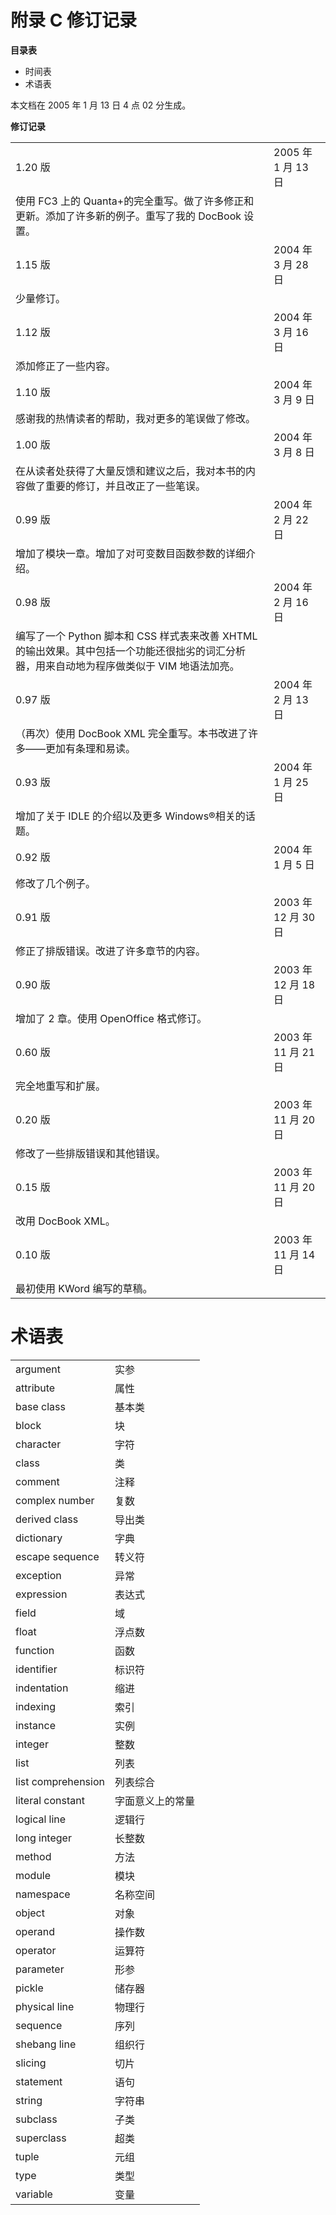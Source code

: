 # 附录 C 修订记录

**目录表**

*   时间表
*   术语表

本文档在 2005 年 1 月 13 日 4 点 02 分生成。

**修订记录**

|  |  |
| --- | --- |
| 1.20 版 | 2005 年 1 月 13 日 |
| 使用 FC3 上的 Quanta+的完全重写。做了许多修正和更新。添加了许多新的例子。重写了我的 DocBook 设置。 |
| 1.15 版 | 2004 年 3 月 28 日 |
| 少量修订。 |
| 1.12 版 | 2004 年 3 月 16 日 |
| 添加修正了一些内容。 |
| 1.10 版 | 2004 年 3 月 9 日 |
| 感谢我的热情读者的帮助，我对更多的笔误做了修改。 |
| 1.00 版 | 2004 年 3 月 8 日 |
| 在从读者处获得了大量反馈和建议之后，我对本书的内容做了重要的修订，并且改正了一些笔误。 |
| 0.99 版 | 2004 年 2 月 22 日 |
| 增加了模块一章。增加了对可变数目函数参数的详细介绍。 |
| 0.98 版 | 2004 年 2 月 16 日 |
| 编写了一个 Python 脚本和 CSS 样式表来改善 XHTML 的输出效果。其中包括一个功能还很拙劣的词汇分析器，用来自动地为程序做类似于 VIM 地语法加亮。 |
| 0.97 版 | 2004 年 2 月 13 日 |
| （再次）使用 DocBook XML 完全重写。本书改进了许多——更加有条理和易读。 |
| 0.93 版 | 2004 年 1 月 25 日 |
| 增加了关于 IDLE 的介绍以及更多 Windows®相关的话题。 |
| 0.92 版 | 2004 年 1 月 5 日 |
| 修改了几个例子。 |
| 0.91 版 | 2003 年 12 月 30 日 |
| 修正了排版错误。改进了许多章节的内容。 |
| 0.90 版 | 2003 年 12 月 18 日 |
| 增加了 2 章。使用 OpenOffice 格式修订。 |
| 0.60 版 | 2003 年 11 月 21 日 |
| 完全地重写和扩展。 |
| 0.20 版 | 2003 年 11 月 20 日 |
| 修改了一些排版错误和其他错误。 |
| 0.15 版 | 2003 年 11 月 20 日 |
| 改用 DocBook XML。 |
| 0.10 版 | 2003 年 11 月 14 日 |
| 最初使用 KWord 编写的草稿。 |

# 术语表

|  |  |
| --- | --- |
| argument | 实参 |
| attribute | 属性 |
| base class | 基本类 |
| block | 块 |
| character | 字符 |
| class | 类 |
| comment | 注释 |
| complex number | 复数 |
| derived class | 导出类 |
| dictionary | 字典 |
| escape sequence | 转义符 |
| exception | 异常 |
| expression | 表达式 |
| field | 域 |
| float | 浮点数 |
| function | 函数 |
| identifier | 标识符 |
| indentation | 缩进 |
| indexing | 索引 |
| instance | 实例 |
| integer | 整数 |
| list | 列表 |
| list comprehension | 列表综合 |
| literal constant | 字面意义上的常量 |
| logical line | 逻辑行 |
| long integer | 长整数 |
| method | 方法 |
| module | 模块 |
| namespace | 名称空间 |
| object | 对象 |
| operand | 操作数 |
| operator | 运算符 |
| parameter | 形参 |
| pickle | 储存器 |
| physical line | 物理行 |
| sequence | 序列 |
| shebang line | 组织行 |
| slicing | 切片 |
| statement | 语句 |
| string | 字符串 |
| subclass | 子类 |
| superclass | 超类 |
| tuple | 元组 |
| type | 类型 |
| variable | 变量 |